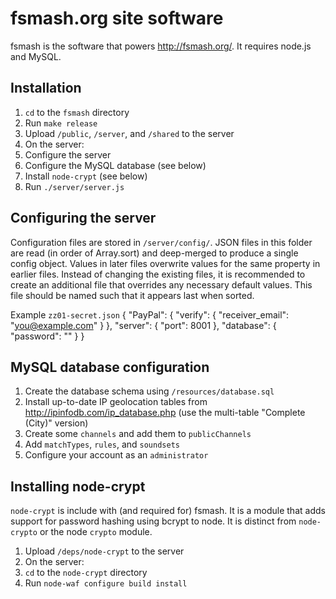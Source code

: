 fsmash.org site software
========================

fsmash is the software that powers <http://fsmash.org/>. It requires node.js and MySQL.

Installation
------------

1. `cd` to the `fsmash` directory
2. Run `make release`
3. Upload `/public`, `/server`, and `/shared` to the server
4. On the server:
5. Configure the server
6. Configure the MySQL database (see below)
7. Install `node-crypt` (see below)
8. Run `./server/server.js`

Configuring the server
----------------------

Configuration files are stored in `/server/config/`. JSON files in this folder are read (in order of Array.sort) and deep-merged to produce a single config object. Values in later files overwrite values for the same property in earlier files. Instead of changing the existing files, it is recommended to create an additional file that overrides any necessary default values. This file should be named such that it appears last when sorted.

Example `zz01-secret.json`
	{
		"PayPal": {
			"verify": {
				"receiver_email": "you@example.com"
			}
		},
		"server": {
			"port": 8001
		},
		"database": {
			"password": ""
		}
	}

MySQL database configuration
----------------------------

1. Create the database schema using `/resources/database.sql`
2. Install up-to-date IP geolocation tables from <http://ipinfodb.com/ip_database.php> (use the multi-table "Complete (City)" version)
3. Create some `channels` and add them to `publicChannels`
4. Add `matchTypes`, `rules`, and `soundsets`
5. Configure your account as an `administrator`

Installing node-crypt
---------------------

`node-crypt` is include with (and required for) fsmash. It is a module that adds support for password hashing using bcrypt to node. It is distinct from `node-crypto` or the node `crypto` module.

1. Upload `/deps/node-crypt` to the server
2. On the server:
3. `cd` to the `node-crypt` directory
4. Run `node-waf configure build install`

